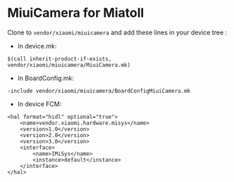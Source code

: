 # MiuiCamera for Miatoll

Clone to `vendor/xiaomi/miuicamera` and add these lines in your device tree :
- In device.mk:
```
$(call inherit-product-if-exists, vendor/xiaomi/miuicamera/MiuiCamera.mk)
```
- In BoardConfig.mk:
```
-include vendor/xiaomi/miuicamera/BoardConfigMiuiCamera.mk
```
- In device FCM:
```
<hal format="hidl" optional="true">
    <name>vendor.xiaomi.hardware.misys</name>
    <version>1.0</version>
    <version>2.0</version>
    <version>3.0</version>
    <interface>
        <name>IMiSys</name>
        <instance>default</instance>
    </interface>
</hal>
```
